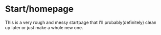 # Start/homepage
This is a very rough and messy startpage that I'll probably(definitely) clean up later or just make a whole new one.



